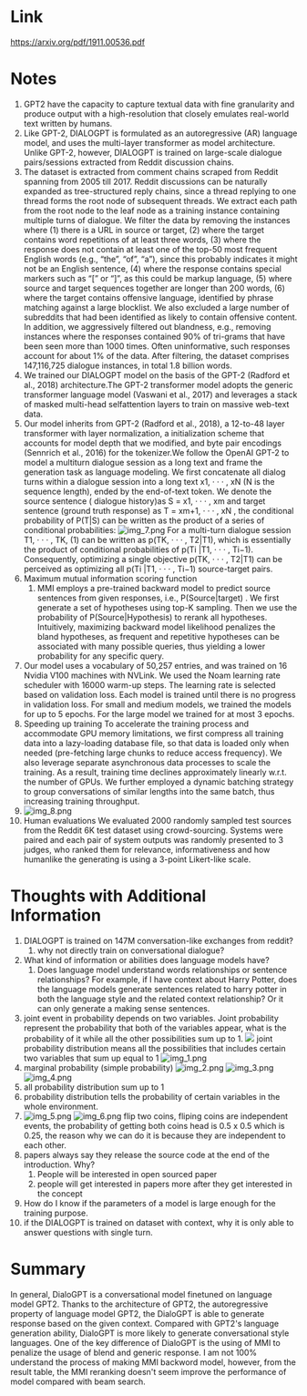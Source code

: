 Link
===============
<p>

https://arxiv.org/pdf/1911.00536.pdf

</p>


Notes
===============

1. GPT2 have the capacity to capture textual data with fine granularity and produce output with a high-resolution that
   closely emulates real-world text written by humans.
2. Like GPT-2, DIALOGPT is formulated as an autoregressive (AR) language model, and uses the multi-layer transformer as
   model architecture. Unlike GPT-2, however, DIALOGPT is trained on large-scale dialogue pairs/sessions extracted from
   Reddit discussion chains.
3. The dataset is extracted from comment chains scraped from Reddit spanning from 2005 till 2017. Reddit discussions can
   be naturally expanded as tree-structured reply chains, since a thread replying to one thread forms the root node of
   subsequent threads. We extract each path from the root node to the leaf node as a training instance containing
   multiple turns of dialogue. We filter the data by removing the instances where (1) there is a URL in source or
   target, (2) where the target contains word repetitions of at least three words, (3) where the response does not
   contain at least one of the top-50 most frequent English words (e.g., “the”, “of”, “a”), since this probably
   indicates it might not be an English sentence, (4) where the response contains special markers such as “[” or “]”, as
   this could be markup language, (5) where source and target sequences together are longer than 200 words, (6) where
   the target contains offensive language, identified by phrase matching against a large blocklist. We also excluded a
   large number of subreddits that had been identified as likely to contain offensive content. In addition, we
   aggressively filtered out blandness, e.g., removing instances where the responses contained 90% of tri-grams that
   have been seen more than 1000 times. Often uninformative, such responses account for about 1% of the data. After
   filtering, the dataset comprises 147,116,725 dialogue instances, in total 1.8 billion words.
4. We trained our DIALOGPT model on the basis of the GPT-2 (Radford et al., 2018) architecture.The GPT-2 transformer
   model adopts the generic transformer language model (Vaswani et al., 2017)
   and leverages a stack of masked multi-head selfattention layers to train on massive web-text data.
5. Our model inherits from GPT-2 (Radford et al., 2018), a 12-to-48 layer transformer with layer normalization, a
   initialization scheme that accounts for model depth that we modified, and byte pair encodings (Sennrich et al., 2016)
   for the tokenizer.We follow the OpenAI GPT-2 to model a multiturn dialogue session as a long text and frame the
   generation task as language modeling. We first concatenate all dialog turns within a dialogue session into a long
   text x1, · · · , xN (N is the sequence length), ended by the end-of-text token. We denote the source sentence (
   dialogue history)as S = x1, · · · , xm and target sentence (ground truth response) as T = xm+1, · · · , xN , the
   conditional probability of P(T|S) can be written as the product of a series of conditional probabilities:
   ![img_7.png](img_7.png) For a multi-turn dialogue session T1, · · · , TK, (1)
   can be written as p(TK, · · · , T2|T1), which is essentially the product of conditional probabilities of p(Ti |T1, ·
   · · , Ti−1). Consequently, optimizing a single objective p(TK, · · · , T2|T1) can be perceived as optimizing all p(Ti
   |T1, · · · , Ti−1)
   source-target pairs.
6. Maximum mutual information scoring function
    1. MMI employs a pre-trained backward model to predict source sentences from given responses, i.e., P(Source|target)
       . We first generate a set of hypotheses using top-K sampling. Then we use the probability of P(Source|Hypothesis)
       to rerank all hypotheses. Intuitively, maximizing backward model likelihood penalizes the bland hypotheses, as
       frequent and repetitive hypotheses can be associated with many possible queries, thus yielding a lower
       probability for any specific query.
7. Our model uses a vocabulary of 50,257 entries, and was trained on 16 Nvidia V100 machines with NVLink. We used the
   Noam learning rate scheduler with 16000 warm-up steps. The learning rate is selected based on validation loss. Each
   model is trained until there is no progress in validation loss. For small and medium models, we trained the models
   for up to 5 epochs. For the large model we trained for at most 3 epochs.
8. Speeding up training To accelerate the training process and accommodate GPU memory limitations, we first compress all
   training data into a lazy-loading database file, so that data is loaded only when needed (pre-fetching large chunks
   to reduce access frequency). We also leverage separate asynchronous data processes to scale the training. As a
   result, training time declines approximately linearly w.r.t. the number of GPUs. We further employed a dynamic
   batching strategy to group conversations of similar lengths into the same batch, thus increasing training throughput.
9. ![img_8.png](img_8.png)
10. Human evaluations We evaluated 2000 randomly sampled test sources from the Reddit 6K test dataset using
    crowd-sourcing. Systems were paired and each pair of system outputs was randomly presented to 3 judges, who ranked
    them for relevance, informativeness and how humanlike the generating is using a 3-point Likert-like scale.

Thoughts with Additional Information
===============

1. DIALOGPT is trained on 147M conversation-like exchanges from reddit?
    1. why not directly train on conversational dialogue?
2. What kind of information or abilities does language models have?
    1. Does language model understand words relationships or sentence relationships? For example, if I have context
       about Harry Potter, does the language models generate sentences related to harry potter in both the language
       style and the related context relationship? Or it can only generate a making sense sentences.
3. joint event in probability depends on two variables. Joint probability represent the probability that both of the
   variables appear, what is the probability of it while all the other possibilities sum up to 1.
   ![](img.png)
   joint probability distribution means all the possibilities that includes certain two variables that sum up equal to 1
   ![img_1.png](img_1.png)
4. marginal probability (simple probability)
   ![img_2.png](img_2.png)
   ![img_3.png](img_3.png)
   ![img_4.png](img_4.png)
5. all probability distribution sum up to 1
6. probability distribution tells the probability of certain variables in the whole environment.
7. ![img_5.png](img_5.png)
   ![img_6.png](img_6.png) flip two coins, fliping coins are independent events, the probability of getting both coins
   head is 0.5 x 0.5 which is 0.25, the reason why we can do it is because they are independent to each other.
8. papers always say they release the source code at the end of the introduction. Why?
    1. People will be interested in open sourced paper
    2. people will get interested in papers more after they get interested in the concept
9. How do I know if the parameters of a model is large enough for the training purpose.
10. if the DIALOGPT is trained on dataset with context, why it is only able to answer questions with single turn.

Summary
===============
In general, DialoGPT is a conversational model finetuned on language model GPT2. Thanks to the architecture of GPT2, the
autoregressive property of language model GPT2, the DialoGPT is able to generate response based on the given context. Compared
with GPT2's language generation ability, DialoGPT is more likely to generate conversational style languages. 
One of the key difference of DialoGPT is the using of MMI to penalize the usage of blend and generic response. I am not
100% understand the process of making MMI backword model, however, from the result table, the MMI reranking doesn't seem 
improve the performance of model compared with beam search. 
